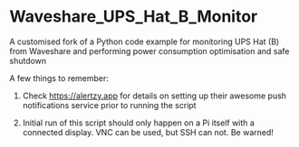 # Waveshare_UPS_Hat_B_Monitor
A customised fork of a Python code example for monitoring UPS Hat (B) from Waveshare and performing power consumption optimisation and safe shutdown

A few things to remember:

1) Check https://alertzy.app for details on setting up their awesome push notifications service prior to running the script

2) Initial run of this script should only happen on a Pi itself with a connected display. VNC can be used, but SSH can not. Be warned!
